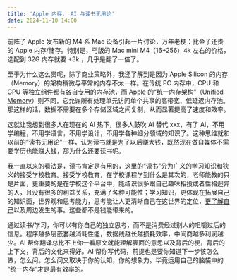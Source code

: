 ```yaml
---
title: 'Apple 内存， AI 与读书无用论'
date: 2024-11-10 14:00
---
```


前阵子 Apple 发布新的 M4 系 Mac 设备引起一片讨论，万年老梗：比金子还贵的 Apple 内存/储存。特别是，丐版的 Mac mini  M4（16+256）4k 左右的价格，选配到 32G 内存就要 +3k ，几乎是翻了一倍了。

至于为什么这么贵呢，除了商业策略外，我还了解到是因为 Apple Silicon 的内存（Memory）的架构稍微与平常的内存不太一样。在传统 PC 内存中，CPU 和 GPU 等独立组件都有各自专用的内存池，而 Apple 的“统一内存架构”（[Unified Memory](https://macpaw.com/how-to/unified-memory-mac)）则不同，它允许所有处理单元访问单个共享的高带宽、低延迟内存池。那这样的话，数据不需要在多个存储区域之间复制，从而显著提高了速度和效率。

这就让我想到很多人在现在的 AI 热下，很多人鼓吹 AI 替代 xxx，有了 AI，不用学编程，不用学语言，不用学设计，不用学各种细分领域的知识了。这种思维就和以前的“读书无用论”一样，认为读书就是为了以后赚大钱，既然现在做自媒体不需要学历也能赚大钱，那为什么还要读书呢。

我一直以来的看法是，读书肯定是有用的，这里的“读书”分为广义的学习知识和狭义的接受学校教育。接受学校教育，在学校课程学到什么是其次的，老师能教的只是片面，更重要的是在学校这个平台中，能结识很多跟自己趣味相投或者性格迥异的人，且没有很多的利益关系，充满了各种可能性；学习知识，更体现在拓展自己的知识面，世界观和思考能力，思考能让人更清晰自己在这世界的定位，[更了解自己](https://en.wikipedia.org/wiki/Know_thyself)以及周边发生的事。这些都不是钱能带来的。

通过读书/学习，你可以有你自己的独立思考，而不是消费经过别人的咀嚼过后的信息。程序越多层嵌套越消耗性能，数据线越长越损耗效率，中间商越多利润越少。AI 帮你翻译总比不上你一看原文就能理解表面的意思以及背后的梗，背后的上下文，背后的文化来得好。AI 帮你写代码，前提也是要你知道下一步该怎么做，怎么问。怎么问又取决于你的认知，你的想象力。毕竟运用自己的脑袋中的 “统一内存”才是最有效率的。